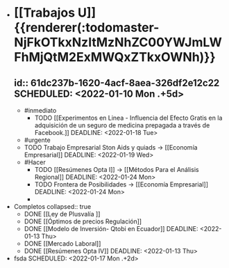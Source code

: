 - # [[Trabajos U]]  {{renderer(:todomaster-NjFkOTkxNzItMzNhZC00YWJmLWFhMjQtM2ExMWQxZTkxOWNh)}}
  id:: 61dc237b-1620-4acf-8aea-326df2e12c22
  SCHEDULED: <2022-01-10 Mon .+5d>
	-
	- #inmediato
		- TODO [[Experimentos  en Linea - Influencia del Efecto Gratis en la adquisición de un seguro de medicina prepagada a través de Facebook.]]
		  DEADLINE: <2022-01-18 Tue>
	- #urgente
	- TODO Trabajo Empresarial Ston Aids y quiads → [[Economía Empresarial]]
	  DEADLINE: <2022-01-19 Wed>
	- #Hacer
		- TODO [[Resúmenes Opta I]] → [[Métodos Para el Análisis Regional]]
		  DEADLINE: <2022-01-24 Mon>
		- TODO Frontera de Posibilidades → [[Economía Empresarial]]
		  DEADLINE: <2022-01-24 Mon>
		-
- Completos
  collapsed:: true
	- DONE [[Ley de Plusvalía ]]
	- DONE [[Óptimos de precios Regulación]]
	- DONE [[Modelo de Inversión- Qtobi en Ecuador]]
	  DEADLINE: <2022-01-13 Thu>
	- DONE [[Mercado Laboral]]
	- DONE [[Resúmenes Opta IV]]
	  DEADLINE: <2022-01-13 Thu>
- fsda
  SCHEDULED: <2022-01-17 Mon .+2d>